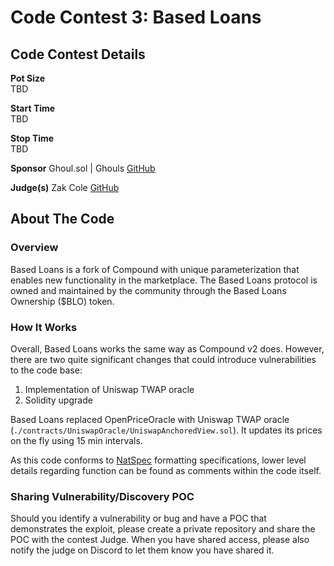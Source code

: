# Code Contest 3: Based Loans
## Code Contest Details
**Pot Size**  
TBD

**Start Time**  
TBD

**Stop Time**   
TBD

**Sponsor**
Ghoul.sol | Ghouls
[GitHub](https://github.com/ghoul-sol)

**Judge(s)**
Zak Cole
[GitHub](https://github.com/zscole)

## About The Code
### Overview
Based Loans is a fork of Compound with unique parameterization that enables new functionality in the marketplace.
The Based Loans protocol is owned and maintained by the community through the Based Loans Ownership ($BLO) token.

### How It Works
Overall, Based Loans works the same way as Compound v2 does. However, there are two quite significant changes that could introduce vulnerabilities to the code base:
1. Implementation of Uniswap TWAP oracle
2. Solidity upgrade

Based Loans replaced OpenPriceOracle with Uniswap TWAP oracle (`./contracts/UniswapOracle/UniswapAnchoredView.sol`). It updates its prices on the fly using 15 min intervals.

As this code conforms to [NatSpec](https://docs.soliditylang.org/en/v0.5.10/natspec-format.html#natspec-format) formatting specifications, lower level details regarding function can be found as comments within the code itself.

### Sharing Vulnerability/Discovery POC
Should you identify a vulnerability or bug and have a POC that demonstrates the exploit, please create a private repository and share the POC with the contest Judge. When you have shared access, please also notify the judge on Discord to let them know you have shared it.
